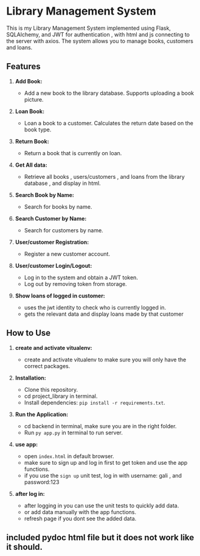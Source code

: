 # Library Management System

This is my Library Management System implemented using Flask, SQLAlchemy, and JWT for authentication , with html and js connecting to the server with axios. The system allows you to manage books, customers and loans.

## Features

1. **Add Book:**
   - Add a new book to the library database. Supports uploading a book picture.

2. **Loan Book:**
   - Loan a book to a customer. Calculates the return date based on the book type.

3. **Return Book:**
   - Return a book that is currently on loan.

4. **Get All data:**
   - Retrieve all books , users/customers , and loans from the library database , and display in html.

5. **Search Book by Name:**
   - Search for books by name.

6. **Search Customer by Name:**
   - Search for customers by name.

7. **User/customer Registration:**
   - Register a new customer account.

8. **User/customer Login/Logout:**
    - Log in to the system and obtain a JWT token.
    - Log out by removing token from storage.

9. **Show loans of logged in customer:**
    - uses the jwt identity to check who is currently logged in.
    - gets the relevant data and display loans made by that customer

## How to Use

1. **create and activate vitualenv:**
   - create and activate vitualenv to make sure you will only have the correct packages.

2. **Installation:**
   - Clone this repository.
   - cd project_library in terminal.
   - Install dependencies: `pip install -r requirements.txt`.

3. **Run the Application:**
   - cd backend in terminal, make sure you are in the right folder.
   - Run `py app.py` in terminal to run server.

4. **use app:**
   - open `index.html` in default browser.
   - make sure to sign up and log in first to get token and use the app functions.
   - if you use the `sign up` unit test, log in with username: gali , and password:123

5. **after log in:**
   - after logging in you can use the unit tests to quickly add data.
   - or add data manually with the app functions. 
   - refresh page if you dont see the added data.


## included pydoc html file but it does not work like it should.



